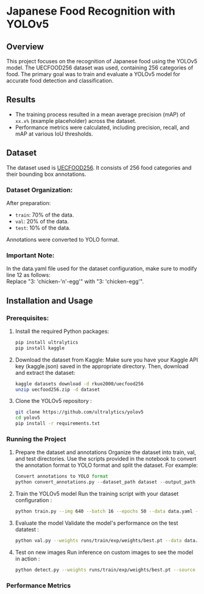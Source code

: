 # Japanese Food Recognition with YOLOv5

## Overview
This project focuses on the recognition of Japanese food using the YOLOv5 model. The UECFOOD256 dataset was used, containing 256 categories of food. The primary goal was to train and evaluate a YOLOv5 model for accurate food detection and classification.

## Results
- The training process resulted in a mean average precision (mAP) of `xx.x%` (example placeholder) across the dataset.
- Performance metrics were calculated, including precision, recall, and mAP at various IoU thresholds.

## Dataset
The dataset used is [UECFOOD256](https://www.kaggle.com/rkuo2000/uecfood256). It consists of 256 food categories and their bounding box annotations.

### Dataset Organization:
After preparation:
- `train`: 70% of the data.
- `val`: 20% of the data.
- `test`: 10% of the data.

Annotations were converted to YOLO format.

### Important Note:
In the data.yaml file used for the dataset configuration, make sure to modify line 12 as follows:  
Replace "3: 'chicken-'n'-egg'" with "3: 'chicken-egg'".  

## Installation and Usage
### Prerequisites:
1. Install the required Python packages:
   ```bash
   pip install ultralytics
   pip install kaggle

2. Download the dataset from Kaggle: Make sure you have your Kaggle API key (kaggle.json) saved in the appropriate directory. Then, download and extract the dataset:
   ```bash
   kaggle datasets download -d rkuo2000/uecfood256
   unzip uecfood256.zip -d dataset

3. Clone the YOLOv5 repository :
   ```bash
   git clone https://github.com/ultralytics/yolov5
   cd yolov5
   pip install -r requirements.txt

### Running the Project 
1. Prepare the dataset and annotations
   Organize the dataset into train, val, and test directories. Use the scripts provided in the notebook to convert the annotation format to YOLO format and split the dataset. For example:
   ```python
   Convert annotations to YOLO format
   python convert_annotations.py --dataset_path dataset --output_path yolo_annotations

2. Train the YOLOv5 model
   Run the training script with your dataset configuration :
   ```bash
   python train.py --img 640 --batch 16 --epochs 50 --data data.yaml --weights yolov5s.pt

3. Evaluate the model
   Validate the model's performance on the test datatest :
   ```bash
   python val.py --weights runs/train/exp/weights/best.pt --data data.yaml

  4. Test on new images
     Run inference on custom images to see the model in action :
     ```bash
     python detect.py --weights runs/train/exp/weights/best.pt --source path_to_image_or_video

### Performance Metrics




